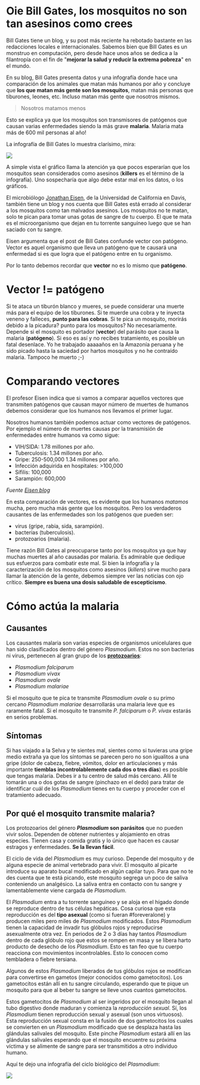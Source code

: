 # Oie Bill Gates, los mosquitos no son tan asesinos como crees

Bill Gates tiene un blog, y su post más reciente ha rebotado bastante en las
redacciones locales e internacionales. Sabemos bien que Bill Gates es un 
monstruo en computación, pero desde hace unos años se dedica a la filantropía
con el fin de "**mejorar la salud y reducir la extrema pobreza**" en el mundo.

En su blog, Bill Gates presenta datos y una infografía donde hace una
comparación de los animales que matan más humanos por año y concluye que **los
que matan más gente son los mosquitos**, matan más personas que tiburones,
leones, etc. Incluso matan más gente que nosotros mismos.

> Nosotros matamos menos

Esto se explica ya que los mosquitos son transmisores de patógenos que causan
varias enfermedades siendo la más grave **malaria**. Malaria mata más de 600
mil personas al año!

La infografía de Bill Gates lo muestra clarísimo, mira:

![](images/2014-05-04_mosquitos1.jpg)

A simple vista el gráfico llama la atención ya que pocos esperarían que los
mosquitos sean considerados como asesinos (**killers** es el término de la
infografía). Uno sospecharía que algo debe estar mal en los datos, o los
gráficos.

El microbiólogo 
[Jonathan Eisen](http://phylogenomics.blogspot.com/2014/05/love-work-of-billgates-but-mosquitoes.html),
de la Universidad de California en Davis, también tiene un blog y nos cuenta
que Bill Gates está errado al considerar a los mosquitos como tan malvados
asesinos. Los mosquitos no te matan, solo te pican para tomar unas gotas de
sangre de tu cuerpo. El que te mata es el microorganismo que dejan en tu
torrente sanguíneo luego que se han saciado con tu sangre.

Eisen argumenta que el post de Bill Gates confunde vector con patógeno. Vector
es aquel organismo que lleva un patógeno que te causará una enfermedad si es
que logra que el patógeno entre en tu organismo.

Por lo tanto debemos recordar que **vector** no es lo mismo que **patógeno**.

# Vector != patógeno
Si te ataca un tiburón blanco y mueres, se puede considerar una muerte más para
el equipo de los tiburones. Si te muerde una cobra y te inyecta veneno y
falleces, **punto para las cobras**. Si te pica un mosquito, morirás debido a
la picadura? punto para los mosquitos? No necesariamente. Depende si el
mosquito es portador (**vector**) del parásito que causa la malaria
(**patógeno**). Si eso es así y no
recibes tratamiento, es posible un fatal desenlace. Yo he trabajado aaaaaños en
la Amazonía peruana y he sido picado hasta la saciedad por hartos mosquitos y
no he contraído malaria. Tampoco he muerto ;-)

# Comparando vectores
El profesor Eisen indica que si vamos a comparar aquellos vectores que
transmiten patógenos que causan mayor número de muertes de humanos debemos
considerar que los humanos nos llevamos el primer lugar.

Nosotros humanos también podemos actuar como vectores de patógenos. Por ejemplo
el número de muertes causas por la transmisión de enfermedades entre humanos va
como sigue:

* VIH/SIDA: 1.78 millones por año.
* Tuberculosis: 1.34 millones por año.
* Gripe: 250-500,000 1.34 millones por año.
* Infección adquirida en hospitales: >100,000
* Sífilis: 100,000
* Sarampión: 600,000

*Fuente [Eisen blog](http://phylogenomics.blogspot.com/2014/05/love-work-of-billgates-but-mosquitoes.html)*

En esta comparación de vectores, es evidente que los humanos *matamos* mucha, 
pero mucha más gente que los mosquitos.
Pero los verdaderos causantes de las enfermedades son
los patógenos que pueden ser:

* virus (gripe, rabia, sida, sarampión).
* bacterias (tuberculosis).
* protozoarios (malaria).

Tiene razón Bill Gates al preocuparse tanto por los mosquitos ya que hay muchas
muertes al año causadas por malaria. Es admirable que dedique sus esfuerzos
para combatir este mal. Si bien la infografía y la caracterización de los
mosquitos como asesinos (*killers*) sirve mucho para llamar la atención de la
gente, debemos siempre ver las noticias con ojo crítico. **Siempre es buena una
dosis saludable de escepticismo**.

# Cómo actúa la malaria
## Causantes
Los causantes malaria son varias especies de organismos unicelulares que han
sido clasificados dentro del género *Plasmodium*. Estos no son bacterias ni
virus, pertenecen al gran grupo de los
**[protozoarios](http://es.wikipedia.org/wiki/Protozoo)**:

* *Plasmodium falciparum*
* *Plasmodium vivax*
* *Plasmodium ovale*
* *Plasmodium malariae*

Si el mosquito que te pica te transmite *Plasmodium ovale* o su primo cercano
*Plasmodium malariae* desarrollarás una malaria leve que es raramente fatal. Si
el mosquito te transmite *P. falciparum* o *P. vivax* estarás en serios
problemas.

## Síntomas
Si has viajado a la Selva y te sientes mal, sientes como si tuvieras una gripe
medio extraña ya que los síntomas se parecen pero no son igualitos a una gripe
(dolor de cabeza, fiebre, vómitos, dolor en articulaciones y más importante
 **tiemblas incontrolablemente cada dos o tres días**) es posible que tengas
malaria. Debes ir a tu centro de salud más cercano. Allí te tomarán una o dos
gotas de sangre (pinchazo en el dedo) para tratar de identificar cuál de los
*Plasmodium* tienes en tu cuerpo y proceder con el tratamiento adecuado.

## Por qué el mosquito transmite malaria?
Los protozoarios del género ***Plasmodium* son parásitos** que no pueden vivir
solos. Dependen de obtener nutrientes y alojamiento en otras especies. Tienen
casa y comida gratis y lo único que hacen es causar estragos y enfermedades.
**Se la llevan fácil**.

El ciclo de vida del *Plasmodium* es muy curioso. Depende del mosquito y de
alguna especie de animal vertebrado para vivir. El mosquito al picarte
introduce su aparato bucal modificado en algún capilar tuyo. Para que no te des
cuenta que te está picando, este mosquito segrega un poco de saliva conteniendo
un analgésico. La saliva entra en contacto con tu sangre y lamentablemente 
viene cargada de *Plasmodium*.

El *Plasmodium* entra a tu torrente sanguíneo y se aloja en el hígado donde se
reproduce dentro de tus células hepáticas.
Cosa curiosa que esta reproducción es del **tipo asexual** (como si fueran
#foreveralone) y producen miles pero miles de *Plasmodium* modificados.
Estos *Plasmodium* tienen la capacidad de invadir tus glóbulos rojos y
reproducirse asexualmente otra vez. En periodos de 2 o 3 días hay tantos
*Plasmodium* dentro de cada glóbulo rojo que estos se rompen en masa y se libera
harto producto de desecho de los *Plasmodium*. Esto es tan feo que tu cuerpo
reacciona con movimientos incontrolables. Esto lo conocen como tembladera o
fiebre tersiana.

Algunos de estos *Plasmodium* liberados de tus glóbulos rojos se modifican para
convertirse en gametos (mejor conocidos como gametocitos). Los gametocitos están
allí en tu sangre circulando, esperando que te pique un mosquito para que al
beber tu sangre se lleve unos cuantos gametocitos.

Estos gametocitos de *Plasmodium* al ser ingeridos por el mosquito llegan al
tubo digestivo donde maduran y comienza la *reproducción sexual*. Sí, los
*Plasmodium* tienen reproducción sexual y asexual (son unos virtuosos). Esta
reproducción sexual consta en la fusión de dos gametocitos los cuales se
convierten en un *Plasmodium* modificado que se desplaza hasta las glándulas
salivales del mosquito. Este pinche *Plasmodium* estará allí en las glándulas
salivales esperando que el mosquito encuentre su próxima víctima y se alimente
de sangre para ser transmitidos a otro individuo humano.

Aquí te dejo una infografía del ciclo biológico del *Plasmodium*:

![](images/2014-05-04_malaria.jpg)
